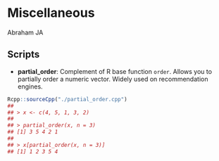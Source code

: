 Miscellaneous
================
Abraham JA

## Scripts

- **partial_order**: Complement of R base function `order`. Allows you
  to partially order a numeric vector. Widely used on recommendation
  engines.

``` r
Rcpp::sourceCpp("./partial_order.cpp")
## 
## > x <- c(4, 5, 1, 3, 2)
## 
## > partial_order(x, n = 3)
## [1] 3 5 4 2 1
## 
## > x[partial_order(x, n = 3)]
## [1] 1 2 3 5 4
```
